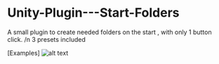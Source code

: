 # Unity-Plugin---Start-Folders
A small plugin to create needed folders on the start , with only 1 button click.
/n 
3 presets included


[Examples]
![alt text](https://github.com/LorendosCSharp/Unity-Plugin---Start-Folders/Images/0.png)


